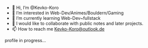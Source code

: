 - 👋 Hi, I’m @Kevko-Koro
- 👀 I’m interested in Web-Dev/Animes/Bouldern/Gaming
- 🌱 I’m currently learning Web-Dev~fullstack
- 💞️ I would like to collaborate with public notes and later projects.
- 📫 How to reach me Kevko-Koro@outlook.de

profile in progress... 
